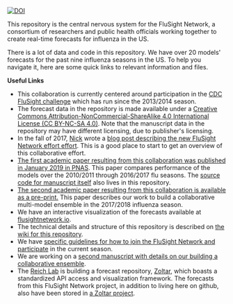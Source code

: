 [![DOI](https://zenodo.org/badge/83746897.svg)](https://zenodo.org/badge/latestdoi/83746897)

This repository is the central nervous system for the FluSight Network, a consortium of researchers and public health officials working together to create real-time forecasts for influenza in the US.

There is a lot of data and code in this repository. We have over 20 models' forecasts for the past nine influenza seasons in the US. To help you navigate it, here are some quick links to relevant information and files.

**Useful Links**

 - This collaboration is currently centered around participation in the [CDC FluSight challenge](https://predict.phiresearchlab.org/) which has run since the 2013/2014 season.
 - The forecast data in the repository is made available under a [Creative Commons Attribution-NonCommercial-ShareAlike 4.0 International License (CC BY-NC-SA 4.0)](https://creativecommons.org/licenses/by-nc-sa/4.0/). Note that the manuscript data in the repository may have different licensing, due to publisher's licensing. 
 - In the fall of 2017, [Nick](http://reichlab.io) wrote a [blog post describing the new FluSight Network effort effort](http://reichlab.io/2017/11/28/flusight-ensemble.html). This is a good place to start to get an overview of this collaborative effort.
 - [The first academic paper resulting from this collaboration was published in January 2019 in PNAS](https://www.pnas.org/content/early/2019/01/14/1812594116). This paper compares performance of the models over the 2010/2011 through 2016/2017 flu seasons. The [source code for manuscript itself](https://github.com/FluSightNetwork/cdc-flusight-ensemble/tree/master/writing/comparison) also lives in this repository.
 - [The second academic paper resulting from this collaboration is available as a pre-print.](https://www.biorxiv.org/content/10.1101/566604v1) This paper describes our work to build a collaborative multi-model ensemble in the 2017/2018 influenza season. 
 - We have an interactive visualization of the forecasts available at [flusightnetwork.io](http://flusightnetwork.io).
 - The technical details and structure of this repository is described on [the wiki for this repository](https://github.com/FluSightNetwork/cdc-flusight-ensemble/wiki).
 - We have [specific guidelines for how to join the FluSight Network and participate](https://github.com/FluSightNetwork/cdc-flusight-ensemble/blob/master/guidelines.md) in the current season. 
 - We are working on a [second manuscript with details on our building a collaborative ensemble](https://github.com/FluSightNetwork/cdc-flusight-ensemble/tree/master/writing/ensemble).
 - The [Reich Lab](http://reichlab.io) is building a forecast repository, [Zoltar](http://www.zoltardata.com/), which boasts a standardized API access and visualization framework. The forecasts from this FluSight Network project, in addition to living here on github, also have been stored in [a Zoltar project](http://www.zoltardata.com/project/4).


